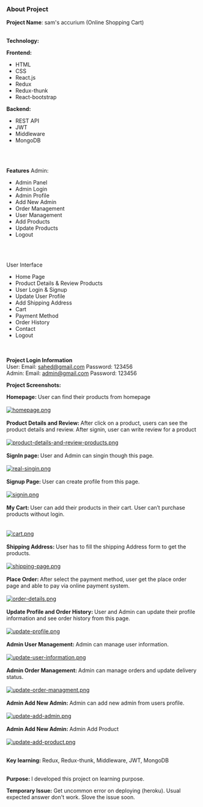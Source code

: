 ### About Project

<b>Project Name</b>: sam's accurium (Online Shopping Cart)
</br> </br>

<b>Technology:</b> </br>

<b>Frontend: </b> </br>
* HTML   
* CSS
* React.js
* Redux
* Redux-thunk
* React-bootstrap        

<b>Backend: </b></br>
* REST API
* JWT
* Middleware
* MongoDB
</br>
</br>


<b>Features</b>
Admin: </br>
* Admin Panel 
* Admin Login
* Admin Profile 
* Add New Admin 
* Order Management
* User Management
* Add Products          
* Update Products
* Logout
 </br>
</br>


User Interface </br>
* Home Page
* Product Details & Review Products
* User Login & Signup
* Update User Profile
* Add Shipping Address
*  Cart
*  Payment Method
*  Order History
*  Contact
*  Logout 
</br>
</br



<b>Project Login Information</b> </br>
User: Email: sahed@gmail.com  Password: 123456</br>
Admin: Email: admin@gmail.com  Password: 123456</br>

<b>Project Screenshots: </b> </br>

<b>Homepage: </b> User can find their products from homepage </br></br>
[![homepage.png](https://i.postimg.cc/hPyhHJhX/homepage.png)](https://postimg.cc/xcm0m1vQ)
</br> </br>
<b>Product Details and Review: </b> After click on a product, users can see the product details and review. After signin, user can write review for a product
</br></br>
[![product-details-and-review-products.png](https://i.postimg.cc/RF5M6Z7d/product-details-and-review-products.png)](https://postimg.cc/R3dr29bJ)
</br></br>
<b> SignIn page: </b>User and Admin can singin though this page.</br></br>
[![real-singin.png](https://i.postimg.cc/9Q7hZqW9/real-singin.png)](https://postimg.cc/RW4yzhJC)
</br></br>
<b> Signup Page: </b>User can create profile from this page.
</br></br>
[![signin.png](https://i.postimg.cc/wM6czJBs/signin.png)](https://postimg.cc/2bKBF1hz)
</br></br>
<b>My Cart: </b>User can add their products in their cart. User can’t purchase products without login.  
</br></br>
[![cart.png](https://i.postimg.cc/Z5PC6qFw/cart.png)](https://postimg.cc/0zQksP4S)
</br></br>
<b>Shipping Address: </b>User has to fill the shipping Address form to get the products.
</br></br>
[![shipping-page.png](https://i.postimg.cc/vT3dGpWL/shipping-page.png)](https://postimg.cc/GT8fQggH)
</br></br>
<b>Place Order: </b>After select the payment method, user get the place order page and able to pay via online payment system. 
</br></br>
[![order-details.png](https://i.postimg.cc/rpcg9K6s/order-details.png)](https://postimg.cc/qNb8JBvH)
</br></br>
<b>Update Profile and Order History: </b>User and Admin can update their profile information and see order history from this page.
</br></br>
[![update-profile.png](https://i.postimg.cc/sfwXj8fN/update-profile.png)](https://postimg.cc/RqJ9GgH7)
</br></br>
<b>Admin User Management: </b>Admin can manage user information. 
</br></br>
[![update-user-information.png](https://i.postimg.cc/D0qRzRLY/update-user-information.png)](https://postimg.cc/64pMjjHd)
</br></br>
<b>Admin Order Management: </b>Admin can manage orders and update delivery status.
</br></br>
[![update-order-managment.png](https://i.postimg.cc/0Q3V7vpy/update-order-managment.png)](https://postimg.cc/2bQdfPcs)
</br></br>
<b>Admin Add New Admin:  </b>Admin can add new admin from users profile.
</br></br>
[![update-add-admin.png](https://i.postimg.cc/mgBWP3L6/update-add-admin.png)](https://postimg.cc/ppG67FnD)
</br></br>
<b>Admin Add New Admin:  </b>Admin Add Product
</br></br>
[![update-add-product.png](https://i.postimg.cc/vZcLLkZ1/update-add-product.png)](https://postimg.cc/TKvDTkmG)
</br></br>



<b>Key learning: </b> Redux, Redux-thunk, Middleware, JWT, MongoDB </br></br>


<b>Purpose: </b> I developed this project on learning purpose. 


<b>Temporary Issue:</b> Get uncommon error on deploying (heroku). Usual expected answer don't work. Slove the issue soon.


